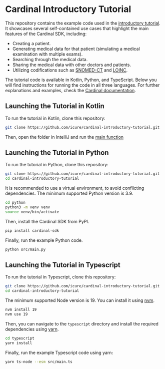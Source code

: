# Cardinal Introductory Tutorial

This repository contains the example code used in the [introductory tutorial](TODO).
It showcases several self-contained use cases that highlight the main features of the Cardinal SDK, including:

- Creating a patient.
- Generating medical data for that patient (simulating a medical examination with multiple exams).
- Searching through the medical data.
- Sharing the medical data with other doctors and patients.
- Utilizing codifications such as [SNOMED-CT](https://www.snomed.org/what-is-snomed-ct) and [LOINC](https://loinc.org/).

The tutorial code is available in Kotlin, Python, and TypeScript. Below you will find instructions for running the code 
in all three languages. For further explanations and examples, check the [Cardinal documentation](TODO).

## Launching the Tutorial in Kotlin

To run the tutorial in Kotlin, clone this repository:

```bash
git clone https://github.com/icure/cardinal-introductory-tutorial.git
```

Then, open the folder in IntelliJ and run the [main function](https://github.com/icure/cardinal-introductory-tutorial/blob/main/kotlin/src/main/kotlin/com/cardinal/Main.kt)

## Launching the Tutorial in Python

To run the tutorial in Python, clone this repository:

```bash
git clone https://github.com/icure/cardinal-introductory-tutorial.git
cd cardinal-introductory-tutorial
```

It is recommended to use a virtual environment, to avoid conflicting dependencies. The minimum supported Python version is
3.9.

```bash
cd python
python3 -m venv venv
source venv/bin/activate
```

Then, install the Cardinal SDK from PyPI.

```bash
pip install cardinal-sdk
```

Finally, run the example Python code.

```bash
python src/main.py
```

## Launching the Tutorial in Typescript

To run the tutorial in Typescript, clone this repository:

```bash
git clone https://github.com/icure/cardinal-introductory-tutorial.git
cd cardinal-introductory-tutorial
```

The minimum supported Node version is 19. You can install it using [nvm](https://github.com/nvm-sh/nvm).

```bash
nvm install 19
nvm use 19
```

Then, you can navigate to the `typescript` directory and install the required dependencies using [yarn](https://yarnpkg.com/).

```bash
cd typescript
yarn install
```

Finally, run the example Typescript code using yarn:

```bash
yarn ts-node --esm src/main.ts
```